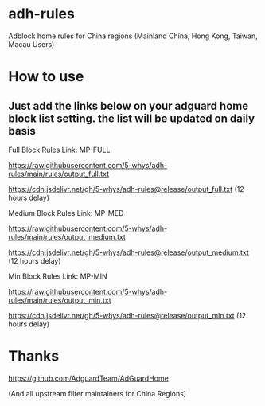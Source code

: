 # adh-rules
Adblock home rules for China regions (Mainland China, Hong Kong, Taiwan, Macau Users)

# How to use
## Just add the links below on your adguard home block list setting. the list will be updated on daily basis

Full Block Rules Link: MP-FULL

https://raw.githubusercontent.com/5-whys/adh-rules/main/rules/output_full.txt

https://cdn.jsdelivr.net/gh/5-whys/adh-rules@release/output_full.txt (12 hours delay)

Medium Block Rules Link: MP-MED

https://raw.githubusercontent.com/5-whys/adh-rules/main/rules/output_medium.txt

https://cdn.jsdelivr.net/gh/5-whys/adh-rules@release/output_medium.txt (12 hours delay)

Min Block Rules Link: MP-MIN

https://raw.githubusercontent.com/5-whys/adh-rules/main/rules/output_min.txt

https://cdn.jsdelivr.net/gh/5-whys/adh-rules@release/output_min.txt (12 hours delay)

# Thanks

https://github.com/AdguardTeam/AdGuardHome

(And all upstream filter maintainers for China Regions)

